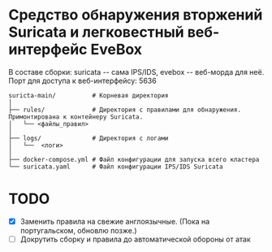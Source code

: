 # Средство обнаружения вторжений Suricata и легковестный веб-интерфейс EveBox

В составе сборки: suricata -- сама IPS/IDS, evebox -- веб-морда для неё. 
Порт для доступа к веб-интерфейсу: 5636
```
suricta-main/          # Корневая директория
│
├── rules/             # Директория с правилами для обнаружения. Примонтирована к контейнеру Suricata.
│   └── <файлы_правил>
│
├── logs/              # Директория с логами
│   └──  <логи>
│
├── docker-compose.yml # Файл конфигурации для запуска всего кластера
└── suricata.yaml      # Файл конфигурации IPS/IDS Suricata
```
# TODO
- [x] Заменить правила на свежие англоязычные. (Пока на португальском, обновлю позже.)
- [ ] Докрутить сборку и правила до автоматической обороны от атак
